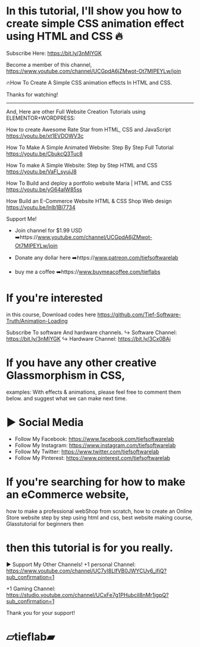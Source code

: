 # In this tutorial, I'll show you how to create simple CSS animation effect using HTML and CSS 🔥

Subscribe Here: https://bit.ly/3nMIYGK

Become a member of this channel,
https://www.youtube.com/channel/UCGpdA6jZMwot-Ot7MIPEYLw/join


🔥How To Create A Simple CSS animation effects In HTML and CSS. 

Thanks for watching!

-----------------------------------------------------------------------------
And, Here are other Full Website Creation Tutorials using ELEMENTOR+WORDPRESS:

How to create Awesome Rate Star  from HTML, CSS and JavaScript
https://youtu.be/xt1EVDOWV3c

How To Make A Simple Animated Website: Step By Step Full Tutorial 
https://youtu.be/CbukcQ3Tuc8

How To make  A Simple Website:  Step by Step HTML and CSS 
https://youtu.be/VaFI_syujJ8

How To Build and deploy a portfolio website Maria | HTML and CSS
https://youtu.be/yG64aIW85ss

How  Build an E-Commerce Website  HTML & CSS Shop Web design 
https://youtu.be/lnlb1BI7734

Support Me!
+ Join channel for $1.99 USD 
➡️https://www.youtube.com/channel/UCGpdA6jZMwot-Ot7MIPEYLw/join

+ Donate  any dollar here
➡️https://www.patreon.com/tiefsoftwarelab

+ buy me a coffee
➡️https://www.buymeacoffee.com/tieflabs

# If you're interested 
 in this course, Download codes here https://github.com/Tief-Software-Truth/Animation-Loading
 
Subscribe To software And hardware channels.
↪︎  Software Channel: https://bit.ly/3nMIYGK
↪︎ Hardware Channel: https://bit.ly/3Cx0BAj

# If you have any other creative Glassmorphism in CSS,
examples: With effects & animations, please feel free to comment them below. 
and suggest what we can make next time.

# ► Social Media
 - Follow My Facebook: 
  https://www.facebook.com/tiefsoftwarelab
-  Follow My Instagram: 
  https://www.instagram.com/tiefsoftwarelab
- Follow My Twitter: 
  https://www.twitter.com/tiefsoftwarelab
- Follow My Pinterest: 
https://www.pinterest.com/tiefsoftwarelab

# If you're searching for how to make an eCommerce website, 
how to make a professional webShop from scratch, 
how to create an Online Store website step by step using html and css, 
best website making course, Glasstutorial for beginners then

# then this tutorial is for you really.

► Support My Other Channels!
+1 personal Channel: 
https://www.youtube.com/channel/UC7yI8LlfVB0JWYCUy6_ifjQ?sub_confirmation=1

+1 Gaming  Channel: 
https://studio.youtube.com/channel/UCxFe7g1PHubcil8nMr1jgpQ?sub_confirmation=1

Thank you for your support!
 # ▱tieflab▰
